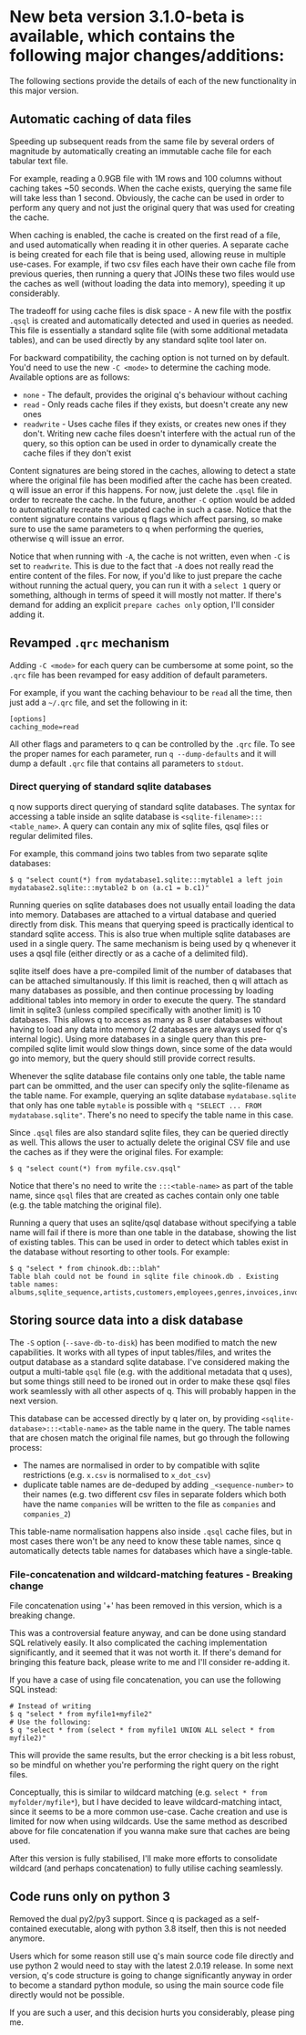 
# New beta version 3.1.0-beta is available, which contains the following major changes/additions:

The following sections provide the details of each of the new functionality in this major version.

## Automatic caching of data files
Speeding up subsequent reads from the same file by several orders of magnitude by automatically creating an immutable cache file for each tabular text file.  

For example, reading a 0.9GB file with 1M rows and 100 columns without caching takes ~50 seconds. When the cache exists, querying the same file will take less than 1 second. Obviously, the cache can be used in order to perform any query and not just the original query that was used for creating the cache.

When caching is enabled, the cache is created on the first read of a file, and used automatically when reading it in other queries. A separate cache is being created for each file that is being used, allowing reuse in multiple use-cases. For example, if two csv files each have their own cache file from previous queries, then running a query that JOINs these two files would use the caches as well (without loading the data into memory), speeding it up considerably.

The tradeoff for using cache files is disk space - A new file with the postfix `.qsql` is created and automatically detected and used in queries as needed. This file is essentially a standard sqlite file (with some additional metadata tables), and can be used directly by any standard sqlite tool later on.

For backward compatibility, the caching option is not turned on by default. You'd need to use the new `-C <mode>` to determine the caching mode. Available options are as follows:
* `none` - The default,  provides the original q's behaviour without caching
* `read` - Only reads cache files if they exists, but doesn't create any new ones
* `readwrite` - Uses cache files if they exists, or creates new ones if they don't. Writing new cache files doesn't interfere with the actual run of the query, so this option can be used in order to dynamically create the cache files if they don't exist

Content signatures are being stored in the caches, allowing to detect a state where the original file has been modified after the cache has been created. q will issue an error if this happens. For now, just delete the `.qsql` file in order to recreate the cache. In the future, another `-C` option would be added to automatically recreate the updated cache in such a case. Notice that the content signature contains various q flags which affect parsing, so make sure to use the same parameters to q when performing the queries, otherwise q will issue an error.

Notice that when running with `-A`, the cache is not written, even when `-C` is set to `readwrite`. This is due to the fact that `-A` does not really read the entire content of the files. For now, if you'd like to just prepare the cache without running the actual query, you can run it with a `select 1` query or something, although in terms of speed it will mostly not matter. If there's demand for adding an explicit `prepare caches only` option, I'll consider adding it.

## Revamped `.qrc` mechanism
Adding `-C <mode>` for each query can be cumbersome at some point, so the `.qrc` file has been revamped for easy addition of default parameters. 

For example, if you want the caching behaviour to be `read` all the time, then just add a `~/.qrc` file, and set the following in it:
```
[options]
caching_mode=read
```

All other flags and parameters to q can be controlled by the `.qrc` file. To see the proper names for each parameter, run `q --dump-defaults` and it will dump a default `.qrc` file that contains all parameters to `stdout`.

### Direct querying of standard sqlite databases
q now supports direct querying of standard sqlite databases. The syntax for accessing a table inside an sqlite database is `<sqlite-filename>:::<table_name>`. A query can contain any mix of sqlite files, qsql files or regular delimited files.

For example, this command joins two tables from two separate sqlite databases:
```
$ q "select count(*) from mydatabase1.sqlite:::mytable1 a left join mydatabase2.sqlite:::mytable2 b on (a.c1 = b.c1)"
```

Running queries on sqlite databases does not usually entail loading the data into memory. Databases are attached to a virtual database and queried directly from disk. This means that querying speed is practically identical to standard sqlite access. This is also true when multiple sqlite databases are used in a single query. The same mechanism is being used by q whenever it uses a qsql file (either directly or as a cache of a delimited fild). 

sqlite itself does have a pre-compiled limit of the number of databases that can be attached simultanously. If this limit is reached, then q will attach as many databases as possible, and then continue processing by loading additional tables into memory in order to execute the query. The standard limit in sqlite3 (unless compiled specifically with another limit) is 10 databases. This allows q to access as many as 8 user databases without having to load any data into memory (2 databases are always used for q's internal logic). Using more databases in a single query than this pre-compiled sqlite limit would slow things down, since some of the data would go into memory, but the query should still provide correct results.

Whenever the sqlite database file contains only one table, the table name part can be ommitted, and the user can specify only the sqlite-filename as the table name. For example, querying an sqlite database `mydatabase.sqlite` that only has one table `mytable` is possible with `q "SELECT ... FROM mydatabase.sqlite"`. There's no need to specify the table name in this case.

Since `.qsql` files are also standard sqlite files, they can be queried directly as well. This allows the user to actually delete the original CSV file and use the caches as if they were the original files. For example:

```
$ q "select count(*) from myfile.csv.qsql"
```

Notice that there's no need to write the `:::<table-name>` as part of the table name, since `qsql` files that are created as caches contain only one table (e.g. the table matching the original file).

Running a query that uses an sqlite/qsql database without specifying a table name will fail if there is more than one table in the database, showing the list of existing tables. This can be used in order to detect which tables exist in the database without resorting to other tools. For example:
```
$ q "select * from chinook.db:::blah"
Table blah could not be found in sqlite file chinook.db . Existing table names: albums,sqlite_sequence,artists,customers,employees,genres,invoices,invoice_items,media_types,playlists,playlist_track,tracks,sqlite_stat1
```

## Storing source data into a disk database
The `-S` option (`--save-db-to-disk`) has been modified to match the new capabilities. It works with all types of input tables/files, and writes the output database as a standard sqlite database. I've considered making the output a multi-table `qsql` file (e.g. with the additional metadata that q uses), but some things still need to be ironed out in order to make these qsql files work seamlessly with all other aspects of q. This will probably happen in the next version.  

This database can be accessed directly by q later on, by providing `<sqlite-database>:::<table-name>` as the table name in the query. The table names that are chosen match the original file names, but go through the following process:
* The names are normalised in order to by compatible with sqlite restrictions (e.g. `x.csv` is normalised to `x_dot_csv`)
* duplicate table names are de-deduped by adding `_<sequence-number>` to their names (e.g. two different csv files in separate folders which both have the name `companies` will be written to the file as `companies` and `companies_2`)

This table-name normalisation happens also inside `.qsql` cache files, but in most cases there won't be any need to know these table names, since q automatically detects table names for databases which have a single-table.

### File-concatenation and wildcard-matching features - Breaking change
File concatenation using '+' has been removed in this version, which is a breaking change.

This was a controversial feature anyway, and can be done using standard SQL relatively easily. It also complicated the caching implementation significantly, and it seemed that it was not worth it. If there's demand for bringing this feature back, please write to me and I'll consider re-adding it. 

If you have a case of using file concatenation, you can use the following SQL instead:
```
# Instead of writing
$ q "select * from myfile1+myfile2"
# Use the following:
$ q "select * from (select * from myfile1 UNION ALL select * from myfile2)"
```

This will provide the same results, but the error checking is a bit less robust, so be mindful on whether you're performing the right query on the right files.

Conceptually, this is similar to wildcard matching (e.g. `select * from myfolder/myfile*`), but I have decided to leave wildcard-matching intact, since it seems to be a more common use-case. Cache creation and use is limited for now when using wildcards. Use the same method as described above for file concatenation if you wanna make sure that caches are being used.

After this version is fully stabilised, I'll make more efforts to consolidate wildcard (and perhaps concatenation) to fully utilise caching seamlessly.

## Code runs only on python 3
Removed the dual py2/py3 support. Since q is packaged as a self-contained executable, along with python 3.8 itself, then this is not needed anymore.

Users which for some reason still use q's main source code file directly and use python 2 would need to stay with the latest 2.0.19 release. In some next version, q's code structure is going to change significantly anyway in order to become a standard python module, so using the main source code file directly would not be possible.

If you are such a user, and this decision hurts you considerably, please ping me.



